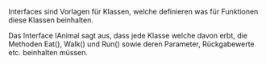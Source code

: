 Interfaces sind Vorlagen für Klassen, welche definieren was für Funktionen diese Klassen beinhalten. 

Das Interface IAnimal sagt aus, dass jede Klasse welche davon erbt, die Methoden Eat(), Walk() und Run() sowie deren Parameter, Rückgabewerte etc. beinhalten müssen.
